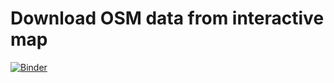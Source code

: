 # Download OSM data from interactive map

[![Binder](https://mybinder.org/badge_logo.svg)](https://mybinder.org/v2/gh/kavyajeetbora/getOSMData/HEAD?urlpath=%2Fvoila%2Frender%2FgetOSMRoads.ipynb)
